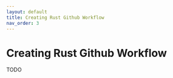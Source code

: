 ```yaml
---
layout: default
title: Creating Rust Github Workflow
nav_order: 3
---
```


# Creating Rust Github Workflow

TODO